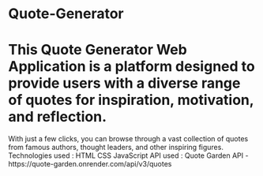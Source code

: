 # Quote-Generator
<h1>This Quote Generator Web Application is a platform designed to provide users with a diverse range of quotes for inspiration, motivation, and reflection.</h1>
With just a few clicks, you can browse through a vast collection of quotes from famous authors, thought leaders, and other inspiring figures.
Technologies used :
HTML
CSS
JavaScript
API used :
Quote Garden API - https://quote-garden.onrender.com/api/v3/quotes
